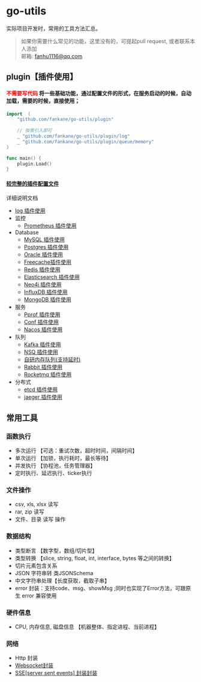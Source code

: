 # go-utils
实际项目开发时，常用的工具方法汇总。

> 如果你需要什么常见的功能，这里没有的，可提起pull request, 或者联系本人添加 <br>
> 邮箱: fanhu1116@qq.com 

## plugin【插件使用】
#### <font style="color: red">不需要写代码</font> 将一些基础功能，通过配置文件的形式，在服务启动的时候，自动加载，需要的时候，直接使用； <br>

```go
import	(
    "github.com/fankane/go-utils/plugin"
	
    // 按需引入即可
    _ "github.com/fankane/go-utils/plugin/log"
    _ "github.com/fankane/go-utils/plugin/queue/memory"
)

func main() {
    plugin.Load()
}

```

#### [较完整的插件配置文件](./plugin/README.md) 

详细说明文档
- [log 插件使用](./plugin/log/README.md)
- 监控
  - [Prometheus 插件使用](./plugin/monitor/prometheus/README.md)
- Database
  - [MySQL 插件使用](./plugin/database/mysql/README.md)
  - [Postgres 插件使用](./plugin/database/postgres/README.md)
  - [Oracle 插件使用](./plugin/database/oracle/README.md)
  - [Freecache插件使用](./plugin/database/freecache/README.md)
  - [Redis 插件使用](./plugin/database/redis/README.md)
  - [Elasticsearch 插件使用](./plugin/database/es/README.md)
  - [Neo4j 插件使用](./plugin/database/neo4j/README.md)
  - [InfluxDB 插件使用](./plugin/database/influx/README.md)
  - [MongoDB 插件使用](./plugin/database/mongodb/README.md)
- 服务
  - [Pprof 插件使用](./plugin/serve/pprof/README.md)
  - [Conf 插件使用](./plugin/serve/conf/README.md)
  - [Nacos 插件使用](./plugin/serve/nacos/README.md)
- 队列
  - [Kafka 插件使用](./plugin/queue/kafka/README.md)
  - [NSQ 插件使用](plugin/queue/nsq/README.md)
  - [自研内存队列(支持延时)](plugin/queue/memory/README.md)
  - [Rabbit 插件使用](plugin/queue/rabbit/README.md)
  - [Rocketmq 插件使用](plugin/queue/rocketmq/README.md)
- 分布式
  - [etcd 插件使用](plugin/distributed/etcd/README.md)
  - [jaeger 插件使用](plugin/distributed/jaeger/README.md)


## 常用工具
### 函数执行
  - 多次运行 【可选：重试次数，超时时间，间隔时间】
  - 单次运行 【加锁，执行耗时，最长等待】
  - 并发执行 【协程池，任务管理器】
  - 定时执行、延迟执行、ticker执行
### 文件操作
  - csv, xls, xlsx 读写
  - rar, zip 读写
  - 文件、目录 读写 操作
### 数据结构
  - 类型断言 【数字型，数组/切片型】
  - 类型转换 【slice, string, float, int, interface, bytes 等之间的转换】
  - 切片元素包含关系
  - JSON 字符串转 类JSONSchema
  - 中文字符串处理【长度获取，截取子串】
  - error 封装：支持code、msg、showMsg ;同时也实现了Error方法，可跟原生 error 兼容使用
### 硬件信息
  - CPU, 内存信息, 磁盘信息 【机器整体、指定进程、当前进程】
### 网络
  - Http 封装
  - [Websocket封装](http/README.md)
  - [SSE[server sent events] 封装封装](http/SSE_README.md)
